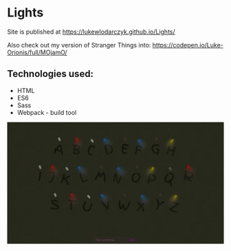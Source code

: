 # Lights
Site is published at https://lukewlodarczyk.github.io/Lights/

Also check out my version of Stranger Things into: https://codepen.io/Luke-Orionis/full/MOjamO/

## Technologies used:
* HTML
* ES6
* Sass
* Webpack - build tool

![layout](images/Lights.png)
